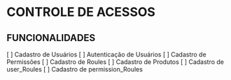 # CONTROLE DE ACESSOS

## FUNCIONALIDADES

[ ] Cadastro de Usuários
[ ] Autenticação de Usuários
[ ] Cadastro de Permissões
[ ] Cadastro de Roules
[ ] Cadastro de Produtos
[ ] Cadastro de user_Roules
[ ] Cadastro de permission_Roules
